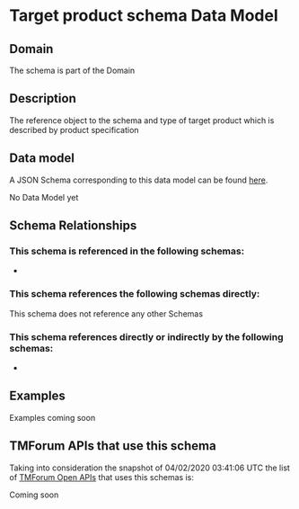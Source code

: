 # Target product schema Data Model

## Domain

The  schema is part of the  Domain

## Description

The reference object to the schema and type of target product which is described by product specification

## Data model

A JSON Schema corresponding to this data model can be found
[here](https://github.com/tmforum-rand/schemas/blob/candidates/Product/TargetProductSchema.schema.json).

No Data Model yet

## Schema Relationships

### This schema is referenced in the following schemas:

-

### This schema references the following schemas directly:

This schema does not reference any other Schemas

### This schema references directly or indirectly by the following schemas:

-



## Examples

Examples coming soon

## TMForum APIs that use this schema

Taking into consideration the snapshot of 04/02/2020 03:41:06 UTC the list of [TMForum Open APIs](https://www.tmforum.org/open-apis/) that uses this schemas is:

Coming soon